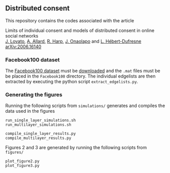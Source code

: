 ## Distributed consent

This repository contains the codes associated with the article

Limits of individual consent and models of distributed consent in online social networks<br/>
[J. Lovato], [A. Allard], [R. Harp], [J. Onaolapo] and [L. Hébert-Dufresne]<br/>
[arXiv:2006.16140]


### Facebook100 dataset

The [Facebook100 dataset](http://doi.org/10.1016/j.physa.2011.12.021) must be [downloaded](https://archive.org/details/oxford-2005-facebook-matrix) and the `.mat` files must be be placed in the `Facebook100` directory. The individual edgelists are then extracted by executing the python script `extract_edgelists.py`.


### Generating the figures

Running the following scripts from `simulations/` generates and compiles the data used in the figures
```
run_single_layer_simulations.sh
run_multilayer_simulations.sh

compile_single_layer_results.py
compile_multilayer_results.py
```

Figures 2 and 3 are generated by running the following scripts from `figures/`
```
plot_figure2.py
plot_figure3.py
```


[arXiv:2006.16140]: https://arxiv.org/abs/2006.16140
[J. Lovato]: http://juniperlovato.com/
[A. Allard]: http://antoineallard.info
[R. Harp]: http://www.uvm.edu/~rharp/
[J. Onaolapo]: https://www.uvm.edu/~jonaolap/
[L. Hébert-Dufresne]: http://laurenthebertdufresne.github.io/
